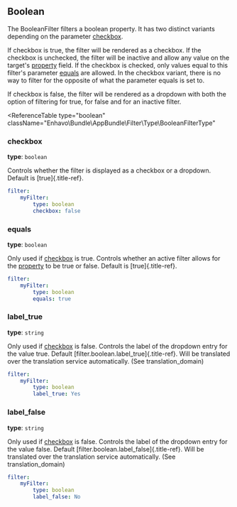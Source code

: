 ## Boolean

The BooleanFilter filters a boolean property. It has two distinct
variants depending on the parameter [checkbox](#checkbox).

If checkbox is true, the filter will be rendered as a checkbox. If the
checkbox is unchecked, the filter will be inactive and allow any value
on the target\'s [property]() field. If the checkbox is checked, only
values equal to this filter\'s parameter [equals](#equals) are allowed.
In the checkbox variant, there is no way to filter for the opposite of
what the parameter equals is set to.

If checkbox is false, the filter will be rendered as a dropdown with
both the option of filtering for true, for false and for an inactive
filter.


<ReferenceTable
type="boolean"
className="Enhavo\Bundle\AppBundle\Filter\Type\BooleanFilterType"
>
<template v-slot:options>
    <ReferenceOption name="property" type="text" :required="true" />,
    <ReferenceOption name="label" type="text" :required="true" />,
    <ReferenceOption name="checkbox" />,
    <ReferenceOption name="equals" />,
    <ReferenceOption name="label_true" />,
    <ReferenceOption name="label_false" />
</template>
<template v-slot:inherit>
    <ReferenceOption name="label" />,
    <ReferenceOption name="locale" />,
    <ReferenceOption name="format" />,
    <ReferenceOption name="initial_active" />,
    <ReferenceOption name="initial_value" />,
    <ReferenceOption name="condition" />,
    <ReferenceOption name="width" />,
    <ReferenceOption name="permission" />,
    <ReferenceOption name="component" />
</template>
</ReferenceTable>

### checkbox

**type**: `boolean`

Controls whether the filter is displayed as a checkbox or a dropdown.
Default is [true]{.title-ref}.

```yaml
filter:
    myFilter:
        type: boolean
        checkbox: false
```

### equals

**type**: `boolean`

Only used if [checkbox](#checkbox) is true. Controls whether an active
filter allows for the [property]() to be true or false. Default is
[true]{.title-ref}.

```yaml
filter:
    myFilter:
        type: boolean
        equals: true
```

### label_true

**type**: `string`

Only used if [checkbox](#checkbox) is false. Controls the label of the
dropdown entry for the value true. Default
[filter.boolean.label_true]{.title-ref}. Will be translated over the
translation service automatically. (See translation_domain)

```yaml
filter:
    myFilter:
        type: boolean
        label_true: Yes
```

### label_false

**type**: `string`

Only used if [checkbox](#checkbox) is false. Controls the label of the
dropdown entry for the value false. Default
[filter.boolean.label_false]{.title-ref}. Will be translated over the
translation service automatically. (See translation_domain)

```yaml
filter:
    myFilter:
        type: boolean
        label_false: No
```
